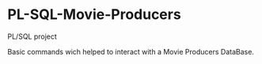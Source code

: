# PL-SQL-Movie-Producers
PL/SQL project

Basic commands wich helped to interact with a Movie Producers DataBase.

